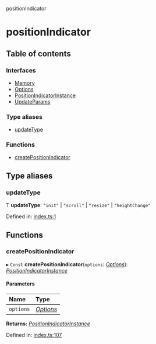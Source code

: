 positionIndicator

# positionIndicator

## Table of contents

### Interfaces

- [Memory](interfaces/memory.md)
- [Options](interfaces/options.md)
- [PositionIndicatorInstance](interfaces/positionindicatorinstance.md)
- [UpdateParams](interfaces/updateparams.md)

### Type aliases

- [updateType](README.md#updatetype)

### Functions

- [createPositionIndicator](README.md#createpositionindicator)

## Type aliases

### updateType

Ƭ **updateType**: ``"init"`` \| ``"scroll"`` \| ``"resize"`` \| ``"heightChange"``

Defined in: [index.ts:1](https://github.com/kunukn/position-indicator/blob/08bca1d/src/index.ts#L1)

## Functions

### createPositionIndicator

▸ `Const` **createPositionIndicator**(`options`: [*Options*](interfaces/options.md)): [*PositionIndicatorInstance*](interfaces/positionindicatorinstance.md)

#### Parameters

| Name | Type |
| :------ | :------ |
| `options` | [*Options*](interfaces/options.md) |

**Returns:** [*PositionIndicatorInstance*](interfaces/positionindicatorinstance.md)

Defined in: [index.ts:107](https://github.com/kunukn/position-indicator/blob/08bca1d/src/index.ts#L107)
